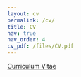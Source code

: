 ```yaml
---
layout: cv
permalink: /cv/
title: CV
nav: true
nav_order: 4
cv_pdf: /files/CV.pdf
---
```


[Curriculum Vitae](/website/files/CV.pdf)
